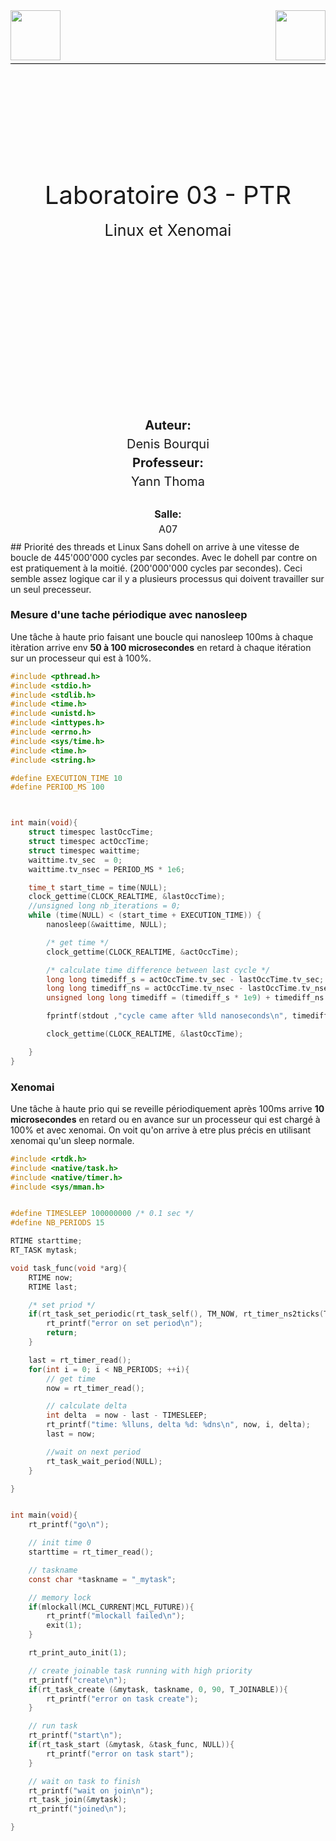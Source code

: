  <div style="width=100%; border-bottom: 1px solid black;">
  <img src="https://upload.wikimedia.org/wikipedia/commons/e/e5/HEIG-VD_Logo_83x25_CMJN_ROUGE.svg"  height="80px" style="margin-bottom:5px;"/>
  <img src="https://www.hes-so.ch/data/images/accroches/logo-hes-so-couleur-363-7988.jpg" height="80px" style="float:right;"/>
</div>


<div style=" text-align: center; clear right; line-height: 0.5;margin-top:200px;">
  <p style="font-size: 40px;">
    Laboratoire 03 - PTR
  </p>
  <p style="font-size:25px;">
    Linux et Xenomai
  </p>
</div>

<div style=" text-align: center; clear right; line-height: 0.5; margin-top:300px;">
  <p style="font-size: 20px; font-weight:bold">Auteur:</p>
  <p style="font-size:20px;">Denis Bourqui</p>
  <p style="font-size: 20px; font-weight:bold">Professeur:</p>
  <p style="font-size:20px;">Yann Thoma</p>
  </br>
  <p style="font-size: 16px; font-weight:bold">Salle:</p>
  <p style="font-size:16px;">A07</p>
</div>


<div style="page-break-after: always"></div>
## Priorité des threads et Linux
Sans dohell on arrive à une vitesse de boucle de 445'000'000 cycles par secondes. Avec le dohell par contre on est pratiquement à la moitié. (200'000'000 cycles par secondes). Ceci semble assez logique car il y a plusieurs processus qui doivent travailler sur un seul precesseur.

### Mesure d'une tache périodique avec nanosleep

Une tâche à haute prio faisant une boucle qui nanosleep 100ms à chaque itèration arrive env **50 à 100 microsecondes**  en retard à chaque itération sur un processeur qui est à 100%.

```C
#include <pthread.h>
#include <stdio.h>
#include <stdlib.h>
#include <time.h>
#include <unistd.h>
#include <inttypes.h>
#include <errno.h>
#include <sys/time.h>
#include <time.h>
#include <string.h>

#define EXECUTION_TIME 10
#define PERIOD_MS 100



int main(void){
    struct timespec lastOccTime;
    struct timespec actOccTime;
    struct timespec waittime;
    waittime.tv_sec  = 0;
    waittime.tv_nsec = PERIOD_MS * 1e6;

    time_t start_time = time(NULL);
    clock_gettime(CLOCK_REALTIME, &lastOccTime);
    //unsigned long nb_iterations = 0;
    while (time(NULL) < (start_time + EXECUTION_TIME)) {
        nanosleep(&waittime, NULL);

        /* get time */
        clock_gettime(CLOCK_REALTIME, &actOccTime);

        /* calculate time difference between last cycle */
        long long timediff_s = actOccTime.tv_sec - lastOccTime.tv_sec;
        long long timediff_ns = actOccTime.tv_nsec - lastOccTime.tv_nsec;
        unsigned long long timediff = (timediff_s * 1e9) + timediff_ns ;

        fprintf(stdout ,"cycle came after %lld nanoseconds\n", timediff);

        clock_gettime(CLOCK_REALTIME, &lastOccTime);

	}
}
```

### Xenomai

Une tâche à haute prio qui se reveille périodiquement après 100ms arrive **10 microsecondes** en retard ou en avance sur un processeur qui est chargé à 100% et avec xenomai.
On voit qu'on arrive à etre plus précis en utilisant xenomai qu'un sleep normale.

```C
#include <rtdk.h>
#include <native/task.h>
#include <native/timer.h>
#include <sys/mman.h>


#define TIMESLEEP 100000000 /* 0.1 sec */
#define NB_PERIODS 15

RTIME starttime;
RT_TASK mytask;

void task_func(void *arg){
    RTIME now;
    RTIME last;

    /* set priod */
    if(rt_task_set_periodic(rt_task_self(), TM_NOW, rt_timer_ns2ticks(TIMESLEEP))){
        rt_printf("error on set period\n");
        return;
    }

    last = rt_timer_read();
    for(int i = 0; i < NB_PERIODS; ++i){
        // get time
        now = rt_timer_read();

        // calculate delta
        int delta  = now - last - TIMESLEEP;
        rt_printf("time: %lluns, delta %d: %dns\n", now, i, delta);
        last = now;

        //wait on next period
        rt_task_wait_period(NULL);
    }

}


int main(void){
    rt_printf("go\n");

    // init time 0
    starttime = rt_timer_read();

    // taskname
    const char *taskname = "_mytask";

    // memory lock
    if(mlockall(MCL_CURRENT|MCL_FUTURE)){
        rt_printf("mlockall failed\n");
        exit(1);
    }

    rt_print_auto_init(1);

    // create joinable task running with high priority
    rt_printf("create\n");
    if(rt_task_create (&mytask, taskname, 0, 90, T_JOINABLE)){
        rt_printf("error on task create");
    }

    // run task
    rt_printf("start\n");
    if(rt_task_start (&mytask, &task_func, NULL)){
        rt_printf("error on task start");
    }

    // wait on task to finish
    rt_printf("wait on join\n");
    rt_task_join(&mytask);
    rt_printf("joined\n");

}
```